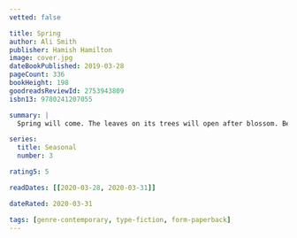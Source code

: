 ```yaml
---
vetted: false

title: Spring
author: Ali Smith
publisher: Hamish Hamilton
image: cover.jpg
dateBookPublished: 2019-03-28
pageCount: 336
bookHeight: 198
goodreadsReviewId: 2753943809
isbn13: 9780241207055

summary: |
  Spring will come. The leaves on its trees will open after blossom. Before it arrives, a hundred years of empire-making. The dawn breaks cold and still but, deep in the earth, things are growing.

series:
  title: Seasonal
  number: 3

rating5: 5

readDates: [[2020-03-28, 2020-03-31]]

dateRated: 2020-03-31

tags: [genre-contemporary, type-fiction, form-paperback]
---
```


